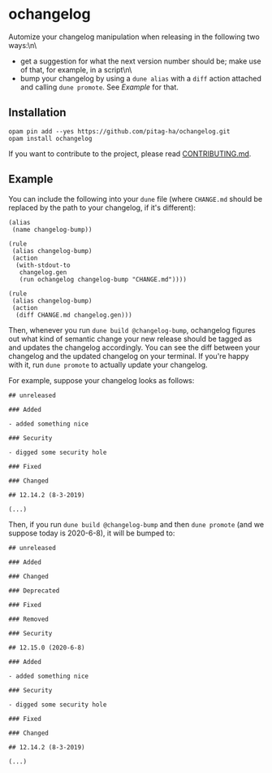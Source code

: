 # ochangelog

Automize your changelog manipulation when releasing in the following two ways:\n\
- get a suggestion for what the next version number should be; make use of that, for example, in a script\n\
- bump your changelog by using a `dune alias` with a `diff` action attached and calling `dune promote`. See _Example_ for that.

## Installation

```
opam pin add --yes https://github.com/pitag-ha/ochangelog.git
opam install ochangelog
```

If you want to contribute to the project, please read
[CONTRIBUTING.md](CONTRIBUTING.md).

## Example

You can include the following into your `dune` file (where `CHANGE.md` should be replaced by the path to your changelog, if it's different):
```
(alias
 (name changelog-bump))

(rule
 (alias changelog-bump)
 (action
  (with-stdout-to
   changelog.gen
   (run ochangelog changelog-bump "CHANGE.md"))))

(rule
 (alias changelog-bump)
 (action
  (diff CHANGE.md changelog.gen)))
```

Then, whenever you run `dune build @changelog-bump`, ochangelog figures out what kind of semantic change your new release should be tagged as and updates the changelog accordingly. You can see the diff between your changelog and the updated changelog on your terminal. If you're happy with it, run `dune promote` to actually update your changelog.

For example, suppose your changelog looks as follows:
```
## unreleased

### Added

- added something nice

### Security

- digged some security hole

### Fixed

### Changed

## 12.14.2 (8-3-2019)

(...)
```

Then, if you run `dune build @changelog-bump` and then `dune promote` (and we suppose today is 2020-6-8), it will be bumped to:
```
## unreleased

### Added

### Changed

### Deprecated

### Fixed

### Removed

### Security

## 12.15.0 (2020-6-8)

### Added

- added something nice

### Security

- digged some security hole

### Fixed

### Changed

## 12.14.2 (8-3-2019)

(...)
```
